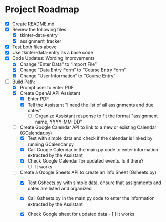 # Project Roadmap
- [X] Create README.md
- [X] Review the following files
  - [X]   tkinter-data-entry
  - [X]   assignment_tracker
- [X] Test both files above
- [X] Use tkinter-data-entry as a base code
- [X] Code Updates: Wording Improvements
	- [X] Change “Enter Data” to “Import File”
 	- [X] Change “Data Entry Form” to “Course Entry Form”
 	- [X] Change “User Information” to “Course Entry”
 - [ ] Build Path:
 	- [X] Prompt user to enter PDF
 	- [X] Create OpenAI API Assistant
 		- [X] Enter PDF
   		- [X] Tell the Assistant "I need the list of all assignments and due dates"
     		- [ ] Organize Assistant response to fit the format "assignment name, YYYY-MM-DD"
	- [ ] Create Google Calendar API to link to a new or existing Calendar (GCalendar.py)
 		- [X] Test with simple data and check if the calendar is linked by running GCalendar.py
		- [X] Call Google Calendar in the main.py code to enter information extracted by the Assistant
		- [X] Check Google Calendar for updated events. Is it there?
  			- [ ] It works
  	- [ ] Create a Google Sheets API to create an info Sheet (Gsheets.py)
   		- [X] Test Gsheets.py with simple data, ensure that assignments and dates are listed and organized
		- [X] Call Gsheets.py in the main.py code to enter the information extracted by the Assistant
   		- [X] Check Google sheet for updated data
     			- [ ] It works
  
